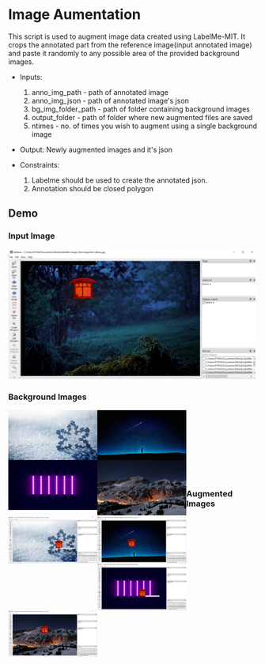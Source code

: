  # Image Aumentation
 
This script is used to augment image data created using LabelMe-MIT. It crops the annotated part from the reference image(input annotated image) and paste it randomly to any possible area of the provided background images. 

- Inputs: 
    1. anno_img_path - path of annotated image
    2. anno_img_json - path of annotated image's json 
    3. bg_img_folder_path - path of folder containing background images
    4. output_folder - path of folder where new augmented files are saved
    5. ntimes - no. of times you wish to augment using a single background image

- Output: 
    Newly augmented images and it's json

- Constraints: 
    1. Labelme should be used to create the annotated json.
    2. Annotation should be closed polygon               
        
## Demo


### Input Image

<img align="centre" width="500px" src="https://github.com/ParulParima/LabelMe-Image-Data-Augment-/blob/main/Images/Screenshot_0.png" />

<br />

### Background Images

<img align="left" width="180px" src="https://github.com/ParulParima/LabelMe-Image-Data-Augment-/raw/main/background_images/b1.jpg" />
<img align="left" width="180px" src="https://github.com/ParulParima/LabelMe-Image-Data-Augment-/raw/main/background_images/b3.jpg" />
<img align="left" width="180px" src="https://github.com/ParulParima/LabelMe-Image-Data-Augment-/raw/main/background_images/b4.jpg" />
<img align="left" width="180px" src="https://github.com/ParulParima/LabelMe-Image-Data-Augment-/raw/main/background_images/b5.jpg" />

<br />
<br />
<br />
<br />
<br />
<br />
<br />
<br />

### Augmented Images

<img align="left" width="180px" src="https://github.com/ParulParima/LabelMe-Image-Data-Augment-/blob/main/Images/Screenshot_1.png" />
<img align="left" width="180px" src="https://github.com/ParulParima/LabelMe-Image-Data-Augment-/blob/main/Images/Screenshot_3.png" />
<img align="left" width="180px" src="https://github.com/ParulParima/LabelMe-Image-Data-Augment-/blob/main/Images/Screenshot_4.png" />
<img align="left" width="180px" src="https://github.com/ParulParima/LabelMe-Image-Data-Augment-/blob/main/Images/Screenshot_5.png" />



